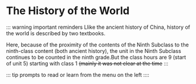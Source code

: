 # The History of the World

::: warning important reminders Llike the ancient history of China, history of the world is described by two textbooks.

Here, because of the proximity of the contents of the Ninth Subclass to the ninth-class content (both ancient history), the unit in the Ninth Subclass continues to be counted in the ninth grade.But the class hours are 9 (start of unit 5) starting with class 1 ~~(mainly it was not clear at the time~~ :::

::: tip prompts
to read or learn from the menu on the left
::::
